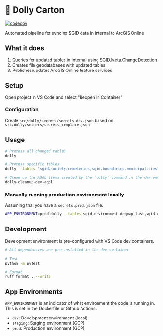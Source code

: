 # 🛒 Dolly Carton

[![codecov](https://codecov.io/gh/agrc/dolly-carton/branch/main/graph/badge.svg)](https://codecov.io/gh/agrc/dolly-carton)

Automated pipeline for syncing SGID data in internal to ArcGIS Online

## What it does

1. Queries for updated tables in internal using [SGID.Meta.ChangeDetection](https://github.com/agrc/cambiador)
2. Creates file geodatabases with updated tables
3. Publishes/updates ArcGIS Online feature services

## Setup

Open project in VS Code and select "Reopen in Container"

### Configuration

Create `src/dolly/secrets/secrets.dev.json` based on `src/dolly/secrets/secrets_template.json`

## Usage

```bash
# Process all changed tables
dolly

# Process specific tables
dolly --tables "sgid.society.cemeteries,sgid.boundaries.municipalities"

# Clean up the AGOL items created by the `dolly` command in the dev environment (both local and the dev GCP project). This is useful for resetting your AGOL state between runs.
dolly-cleanup-dev-agol
```

### Manually running production environment locally

Assuming that you have a `secrets.prod.json` file.

```bash
APP_ENVIRONMENT=prod dolly --tables sgid.environment.deqmap_lust,sgid.environment.tankpst,sgid.environment.uicfacility
```

## Development

Development environment is pre-configured with VS Code dev containers.

```bash
# All dependencies are pre-installed in the dev container

# Test
python -m pytest

# Format
ruff format . --write
```

## App Environments

`APP_ENVIRONMENT` is an indicator of what environment the code is running in. This is set in the Dockerfile or Github Actions.

- `dev`: Development environment (local)
- `staging`: Staging environment (GCP)
- `prod`: Production environment (GCP)
